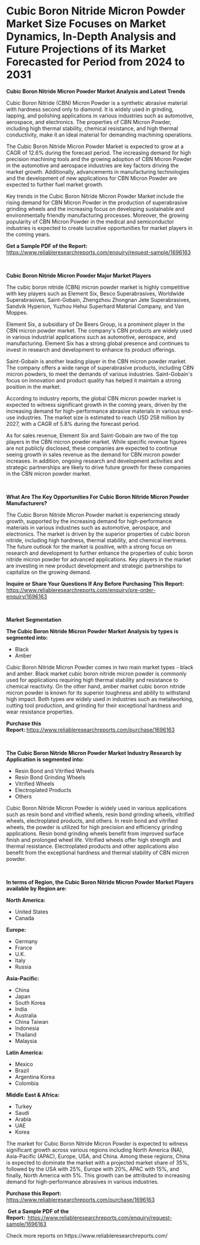 <p><h1>Cubic Boron Nitride Micron Powder Market Size Focuses on Market Dynamics, In-Depth Analysis and Future Projections of its Market Forecasted for Period from 2024 to 2031</h1></p><p><strong>Cubic Boron Nitride Micron Powder Market Analysis and Latest Trends</strong></p>
<p><p>Cubic Boron Nitride (CBN) Micron Powder is a synthetic abrasive material with hardness second only to diamond. It is widely used in grinding, lapping, and polishing applications in various industries such as automotive, aerospace, and electronics. The properties of CBN Micron Powder, including high thermal stability, chemical resistance, and high thermal conductivity, make it an ideal material for demanding machining operations.</p><p>The Cubic Boron Nitride Micron Powder Market is expected to grow at a CAGR of 12.6% during the forecast period. The increasing demand for high precision machining tools and the growing adoption of CBN Micron Powder in the automotive and aerospace industries are key factors driving the market growth. Additionally, advancements in manufacturing technologies and the development of new applications for CBN Micron Powder are expected to further fuel market growth.</p><p>Key trends in the Cubic Boron Nitride Micron Powder Market include the rising demand for CBN Micron Powder in the production of superabrasive grinding wheels and the increasing focus on developing sustainable and environmentally friendly manufacturing processes. Moreover, the growing popularity of CBN Micron Powder in the medical and semiconductor industries is expected to create lucrative opportunities for market players in the coming years.</p></p>
<p><strong>Get a Sample PDF of the Report:&nbsp;</strong> <a href="https://www.reliableresearchreports.com/enquiry/request-sample/1696163">https://www.reliableresearchreports.com/enquiry/request-sample/1696163</a></p>
<p>&nbsp;</p>
<p><strong>Cubic Boron Nitride Micron Powder Major Market Players</strong></p>
<p><p>The cubic boron nitride (CBN) micron powder market is highly competitive with key players such as Element Six, Besco Superabrasives, Worldwide Superabrasives, Saint-Gobain, Zhengzhou Zhongnan Jete Superabrasives, Sandvik Hyperion, Yuzhou Hehui Superhard Material Company, and Van Moppes. </p><p>Element Six, a subsidiary of De Beers Group, is a prominent player in the CBN micron powder market. The company's CBN products are widely used in various industrial applications such as automotive, aerospace, and manufacturing. Element Six has a strong global presence and continues to invest in research and development to enhance its product offerings.</p><p>Saint-Gobain is another leading player in the CBN micron powder market. The company offers a wide range of superabrasive products, including CBN micron powders, to meet the demands of various industries. Saint-Gobain's focus on innovation and product quality has helped it maintain a strong position in the market.</p><p>According to industry reports, the global CBN micron powder market is expected to witness significant growth in the coming years, driven by the increasing demand for high-performance abrasive materials in various end-use industries. The market size is estimated to reach USD 258 million by 2027, with a CAGR of 5.8% during the forecast period.</p><p>As for sales revenue, Element Six and Saint-Gobain are two of the top players in the CBN micron powder market. While specific revenue figures are not publicly disclosed, these companies are expected to continue seeing growth in sales revenue as the demand for CBN micron powder increases. In addition, ongoing research and development activities and strategic partnerships are likely to drive future growth for these companies in the CBN micron powder market.</p></p>
<p>&nbsp;</p>
<p><strong>What Are The Key Opportunities For Cubic Boron Nitride Micron Powder Manufacturers?</strong></p>
<p><p>The Cubic Boron Nitride Micron Powder market is experiencing steady growth, supported by the increasing demand for high-performance materials in various industries such as automotive, aerospace, and electronics. The market is driven by the superior properties of cubic boron nitride, including high hardness, thermal stability, and chemical inertness. The future outlook for the market is positive, with a strong focus on research and development to further enhance the properties of cubic boron nitride micron powder for advanced applications. Key players in the market are investing in new product development and strategic partnerships to capitalize on the growing demand.</p></p>
<p><strong>Inquire or Share Your Questions If Any Before Purchasing This Report:</strong> <a href="https://www.reliableresearchreports.com/enquiry/pre-order-enquiry/1696163">https://www.reliableresearchreports.com/enquiry/pre-order-enquiry/1696163</a></p>
<p>&nbsp;</p>
<p><strong>Market Segmentation</strong></p>
<p><strong>The Cubic Boron Nitride Micron Powder Market Analysis by types is segmented into:</strong></p>
<p><ul><li>Black</li><li>Amber</li></ul></p>
<p><p>Cubic Boron Nitride Micron Powder comes in two main market types - black and amber. Black market cubic boron nitride micron powder is commonly used for applications requiring high thermal stability and resistance to chemical reactivity. On the other hand, amber market cubic boron nitride micron powder is known for its superior toughness and ability to withstand high impact. Both types are widely used in industries such as metalworking, cutting tool production, and grinding for their exceptional hardness and wear resistance properties.</p></p>
<p><strong>Purchase this Report:&nbsp;</strong><a href="https://www.reliableresearchreports.com/purchase/1696163">https://www.reliableresearchreports.com/purchase/1696163</a></p>
<p>&nbsp;</p>
<p><strong>The Cubic Boron Nitride Micron Powder Market Industry Research by Application is segmented into:</strong></p>
<p><ul><li>Resin Bond and Vitrified Wheels</li><li>Resin Bond Grinding Wheels</li><li>Vitrified Wheels</li><li>Electroplated Products</li><li>Others</li></ul></p>
<p><p>Cubic Boron Nitride Micron Powder is widely used in various applications such as resin bond and vitrified wheels, resin bond grinding wheels, vitrified wheels, electroplated products, and others. In resin bond and vitrified wheels, the powder is utilized for high precision and efficiency grinding applications. Resin bond grinding wheels benefit from improved surface finish and prolonged wheel life. Vitrified wheels offer high strength and thermal resistance. Electroplated products and other applications also benefit from the exceptional hardness and thermal stability of CBN micron powder.</p></p>
<p>&nbsp;</p>
<p><strong>In terms of Region, the Cubic Boron Nitride Micron Powder Market Players available by Region are:</strong></p>
<p>
    <p> <strong> North America: </strong>
        <ul>
            <li>United States</li>
            <li>Canada</li>
        </ul>
        </p> 
    <p> <strong> Europe: </strong>
        <ul>
            <li>Germany</li>
            <li>France</li>
            <li>U.K.</li>
            <li>Italy</li>
            <li>Russia</li>
        </ul>
        </p> 
    <p> <strong> Asia-Pacific: </strong>
        <ul>
            <li>China</li>
            <li>Japan</li>
            <li>South Korea</li>
            <li>India</li>
            <li>Australia</li>
            <li>China Taiwan</li>
            <li>Indonesia</li>
            <li>Thailand</li>
            <li>Malaysia</li>
        </ul>
        </p> 
    <p> <strong> Latin America: </strong>
        <ul>
            <li>Mexico</li>
            <li>Brazil</li>
            <li>Argentina Korea</li>
            <li>Colombia</li>
        </ul>
        </p> 
    <p> <strong> Middle East & Africa: </strong>
        <ul>
            <li>Turkey</li>
            <li>Saudi</li>
            <li>Arabia</li>
            <li>UAE</li>
            <li>Korea</li>
        </ul>
    </p>
    </p>
<p><p>The market for Cubic Boron Nitride Micron Powder is expected to witness significant growth across various regions including North America (NA), Asia-Pacific (APAC), Europe, USA, and China. Among these regions, China is expected to dominate the market with a projected market share of 35%, followed by the USA with 25%, Europe with 20%, APAC with 15%, and finally, North America with 5%. This growth can be attributed to increasing demand for high-performance abrasives in various industries.</p></p>
<p><strong>Purchase this Report: </strong><a href="https://www.reliableresearchreports.com/purchase/1696163">https://www.reliableresearchreports.com/purchase/1696163</a></p>
<p>&nbsp;<strong>Get a Sample PDF of the Report:&nbsp;&nbsp;</strong><a href="https://www.reliableresearchreports.com/enquiry/request-sample/1696163">https://www.reliableresearchreports.com/enquiry/request-sample/1696163</a></p>
<p><strong></strong></p>
<p>Check more reports on https://www.reliableresearchreports.com/</p>